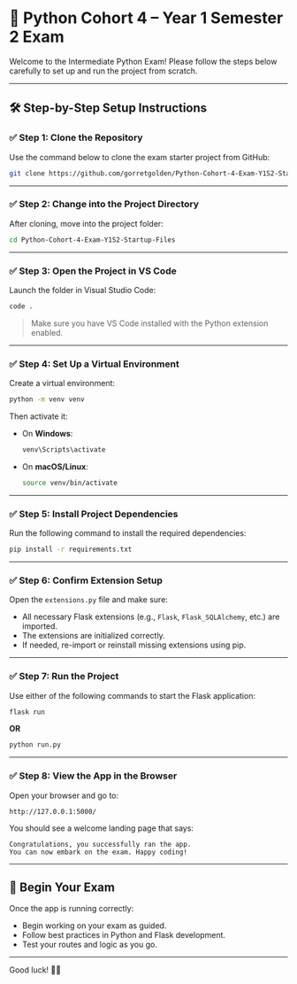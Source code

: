 
# 🧪 Python Cohort 4 – Year 1 Semester 2 Exam

Welcome to the Intermediate Python Exam! Please follow the steps below carefully to set up and run the project from scratch.

---

## 🛠️ Step-by-Step Setup Instructions

### ✅ Step 1: Clone the Repository

Use the command below to clone the exam starter project from GitHub:

```bash
git clone https://github.com/gorretgolden/Python-Cohort-4-Exam-Y1S2-Startup-Files
```

---

### ✅ Step 2: Change into the Project Directory

After cloning, move into the project folder:

```bash
cd Python-Cohort-4-Exam-Y1S2-Startup-Files
```

---

### ✅ Step 3: Open the Project in VS Code

Launch the folder in Visual Studio Code:

```bash
code .
```

> Make sure you have VS Code installed with the Python extension enabled.

---

### ✅ Step 4: Set Up a Virtual Environment

Create a virtual environment:

```bash
python -m venv venv
```

Then activate it:

- On **Windows**:

  ```bash
  venv\Scripts\activate
  ```

- On **macOS/Linux**:

  ```bash
  source venv/bin/activate
  ```

---

### ✅ Step 5: Install Project Dependencies

Run the following command to install the required dependencies:

```bash
pip install -r requirements.txt
```

---

### ✅ Step 6: Confirm Extension Setup

Open the `extensions.py` file and make sure:

- All necessary Flask extensions (e.g., `Flask`, `Flask_SQLAlchemy`, etc.) are imported.
- The extensions are initialized correctly.
- If needed, re-import or reinstall missing extensions using pip.

---

### ✅ Step 7: Run the Project

Use either of the following commands to start the Flask application:

```bash
flask run
```

**OR**

```bash
python run.py
```

---

### ✅ Step 8: View the App in the Browser

Open your browser and go to:

```
http://127.0.0.1:5000/
```

You should see a welcome landing page that says:

```
Congratulations, you successfully ran the app.
You can now embark on the exam. Happy coding!
```

---

## 🎯 Begin Your Exam

Once the app is running correctly:

- Begin working on your exam as guided.
- Follow best practices in Python and Flask development.
- Test your routes and logic as you go.

---

Good luck! 💪🚀
